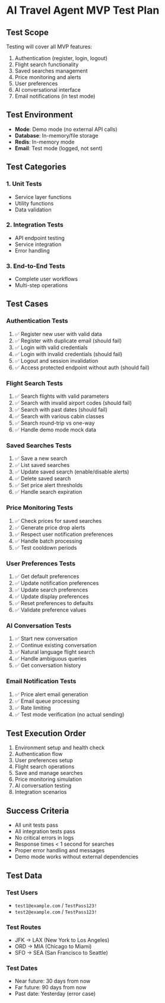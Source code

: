 # AI Travel Agent MVP Test Plan

## Test Scope

Testing will cover all MVP features:
1. Authentication (register, login, logout)
2. Flight search functionality
3. Saved searches management
4. Price monitoring and alerts
5. User preferences
6. AI conversational interface
7. Email notifications (in test mode)

## Test Environment

- **Mode**: Demo mode (no external API calls)
- **Database**: In-memory/file storage
- **Redis**: In-memory mode
- **Email**: Test mode (logged, not sent)

## Test Categories

### 1. Unit Tests
- Service layer functions
- Utility functions
- Data validation

### 2. Integration Tests
- API endpoint testing
- Service integration
- Error handling

### 3. End-to-End Tests
- Complete user workflows
- Multi-step operations

## Test Cases

### Authentication Tests
1. ✅ Register new user with valid data
2. ✅ Register with duplicate email (should fail)
3. ✅ Login with valid credentials
4. ✅ Login with invalid credentials (should fail)
5. ✅ Logout and session invalidation
6. ✅ Access protected endpoint without auth (should fail)

### Flight Search Tests
1. ✅ Search flights with valid parameters
2. ✅ Search with invalid airport codes (should fail)
3. ✅ Search with past dates (should fail)
4. ✅ Search with various cabin classes
5. ✅ Search round-trip vs one-way
6. ✅ Handle demo mode mock data

### Saved Searches Tests
1. ✅ Save a new search
2. ✅ List saved searches
3. ✅ Update saved search (enable/disable alerts)
4. ✅ Delete saved search
5. ✅ Set price alert thresholds
6. ✅ Handle search expiration

### Price Monitoring Tests
1. ✅ Check prices for saved searches
2. ✅ Generate price drop alerts
3. ✅ Respect user notification preferences
4. ✅ Handle batch processing
5. ✅ Test cooldown periods

### User Preferences Tests
1. ✅ Get default preferences
2. ✅ Update notification preferences
3. ✅ Update search preferences
4. ✅ Update display preferences
5. ✅ Reset preferences to defaults
6. ✅ Validate preference values

### AI Conversation Tests
1. ✅ Start new conversation
2. ✅ Continue existing conversation
3. ✅ Natural language flight search
4. ✅ Handle ambiguous queries
5. ✅ Get conversation history

### Email Notification Tests
1. ✅ Price alert email generation
2. ✅ Email queue processing
3. ✅ Rate limiting
4. ✅ Test mode verification (no actual sending)

## Test Execution Order

1. Environment setup and health check
2. Authentication flow
3. User preferences setup
4. Flight search operations
5. Save and manage searches
6. Price monitoring simulation
7. AI conversation testing
8. Integration scenarios

## Success Criteria

- All unit tests pass
- All integration tests pass
- No critical errors in logs
- Response times < 1 second for searches
- Proper error handling and messages
- Demo mode works without external dependencies

## Test Data

### Test Users
- `test1@example.com` / `TestPass123!`
- `test2@example.com` / `TestPass123!`

### Test Routes
- JFK → LAX (New York to Los Angeles)
- ORD → MIA (Chicago to Miami)
- SFO → SEA (San Francisco to Seattle)

### Test Dates
- Near future: 30 days from now
- Far future: 90 days from now
- Past date: Yesterday (error case)